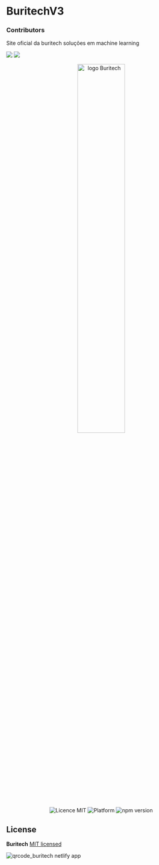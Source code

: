 # BuritechV3


### Contributors
Site oficial da buritech soluções em machine learning

<a alt="Linkedin" href="https://www.linkedin.com/in/kaiogama/"><img src="https://img.shields.io/badge/Linkedin-Kaio%20B.%20Gama-blue?logo=linkedin"/></a>
<a alt="Github" href="https://github.com/kaiogama18"><img src="https://img.shields.io/badge/Github-Kaio%20B.%20Gama-lightgrey?logo=github"/></a>


<p align="center">
  <a href="http://buritech.netlify.app/">
    <img alt="logo Buritech" style="fill: blue;" src="https://encrypted-tbn0.gstatic.com/images?q=tbn:ANd9GcSpOsSdm7UqW0eBjzYPyP4wWou-5a6nku8SmQ&usqp=CAU" width="50%" />
  </a>
</p>
<p align="center">
  <img src="https://img.shields.io/badge/license-MIT-blue.svg" alt="Licence MIT">
  <img src="https://img.shields.io/badge/platform-Responsive%20Web-ff69b4" alt="Platform">
  <img src="https://img.shields.io/npm/v/react.svg?style=flat" alt="npm version ">
</p>

## License

**Buritech** [MIT licensed](./LICENSE)

![qrcode_buritech netlify app](https://user-images.githubusercontent.com/15802576/111412046-0f10ec00-86b2-11eb-9e65-682739409656.png)
